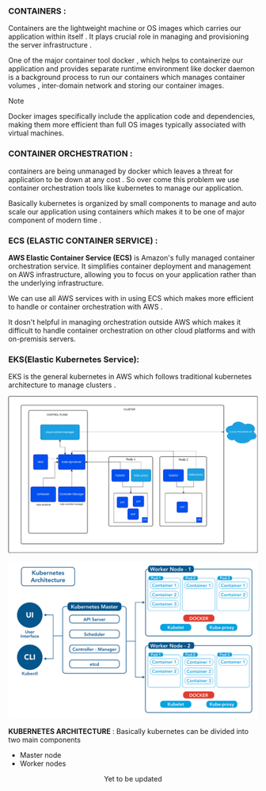 ### CONTAINERS : 

Containers are the lightweight machine or OS images which carries our application within itself . It plays crucial role in managing and provisioning the server infrastructure . 

One of the major container tool  docker , which helps to containerize our application and provides separate runtime environment like docker daemon is a background process to run our containers which manages container volumes , inter-domain network and storing our container images. 

> [!NOTE]
> Docker images specifically include the application code and dependencies, making them more efficient than full OS images typically associated with virtual machines.

### CONTAINER ORCHESTRATION : 

containers are being unmanaged by docker which leaves a threat for application to be down at any cost . So over come this problem we use container orchestration tools like kubernetes to manage our application. 

Basically kubernetes is organized by small components to manage and auto scale our application using containers which makes it to be one of major component of modern time .
### ECS (ELASTIC CONTAINER SERVICE) : 

**AWS Elastic Container Service (ECS)** is Amazon's fully managed container orchestration service. It simplifies container deployment and management on AWS infrastructure, allowing you to focus on your application rather than the underlying infrastructure.

We can use all AWS services with in using ECS which makes more efficient to handle or container orchestration with AWS .

It dosn't helpful in managing orchestration outside AWS which makes it difficult to handle container orchestration on other cloud platforms and with on-premisis servers.

### EKS(Elastic Kubernetes Service): 
EKS is the general kubernetes in AWS which follows traditional kubernetes architecture to manage clusters .


![](./pictures/kubernetes-cluster-architecture.svg)

![](./pictures/Kubernetes-Architecture.webp)


**KUBERNETES ARCHITECTURE** :
Basically kubernetes can be divided into two main components 
- Master node
- Worker nodes

<p align="center">Yet to be updated</p>